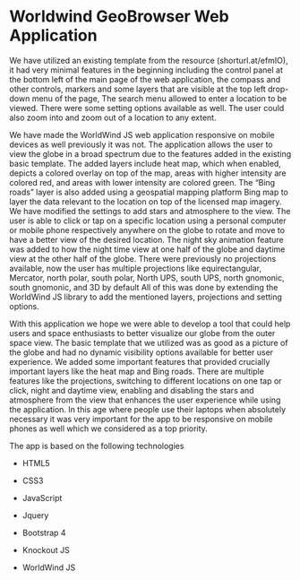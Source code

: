 # Worldwind GeoBrowser Web Application

We have utilized an existing template from the resource (shorturl.at/efmIO), it had very minimal features in the beginning including the control panel at the bottom left of the main page of the web application, the compass and other controls, markers and some layers that are visible at the top left drop-down menu of the page, The search menu allowed to enter a location to be viewed. There were some setting options available as well. The user could also zoom into and zoom out of a location to any extent.



We have made the WorldWind JS web application responsive on mobile devices as well previously it was not. The application allows the user to view the globe in a broad spectrum due to the features added in the existing basic template. The added layers include heat map, which when enabled, depicts a colored overlay on top of the map, areas with higher intensity are colored red, and areas with lower intensity are colored green. The “Bing roads” layer is also added using a geospatial mapping platform Bing map to layer the data relevant to the location on top of the licensed map imagery. We have modified the settings to add stars and atmosphere to the view. The user is able to click or tap on a specific location using a personal computer or mobile phone respectively anywhere on the globe to rotate and move to have a better view of the desired location. The night sky animation feature was added to how the night time view at one half of the globe and daytime view at the other half of the globe. There were previously no projections available, now the user has multiple projections like equirectangular, Mercator, north polar, south polar, North UPS, south UPS, north gnomonic, south gnomonic, and 3D by default All of this was done by extending the WorldWind JS library to add the mentioned layers, projections and setting options. 



With this application we hope we were able to develop a tool that could help users and space enthusiasts to better visualize our globe from the outer space view. The basic template that we utilized was as good as a picture of the globe and had no dynamic visibility options available for better user experience. We added some important features that provided crucially important layers like the heat map and Bing roads. There are multiple features like the projections, switching to different locations on one tap or click, night and daytime view, enabling and disabling the stars and atmosphere from the view that enhances the user experience while using the application. In this age where people use their laptops when absolutely necessary it was very important for the app to be responsive on mobile phones as well which we considered as a top priority. 



The app is based on the following technologies

- HTML5

- CSS3

- JavaScript

- Jquery

- Bootstrap 4

- Knockout JS

- WorldWind JS
